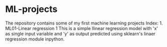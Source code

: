 # ML-projects
The repository contains some of my first machine learning projects
Index:
     1. ML01-Linear regression 1
           This is a simple llinear regression model with 'x' as single input variable and 'y' as output predicted using sklearn's linaer regression module inpython.
